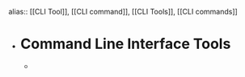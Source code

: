 alias:: [[CLI Tool]], [[CLI command]], [[CLI Tools]], [[CLI commands]]

- # Command Line Interface Tools
	-